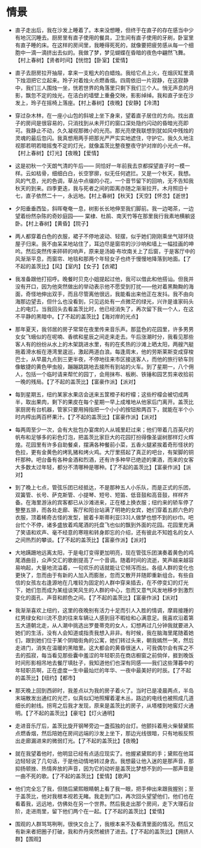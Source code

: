 # 情景

- 直子走出后，我在沙发上睡着了。本来没想睡，但终于在直子的存在感当中少有地沉沉睡去。厨房里有直子使用的餐具，卫生间有直子使用的牙刷，卧室里有直子睡的床。在这样的房间里，我睡得死死的，就像要把疲劳感从每一个细胞中一滴一滴挤出去似的。我做了梦，梦见蝴蝶在昏暗的夜色中翩然飞舞。【村上春树】【贤者时间】【恍惚】【卧室】【爱情】

- 直子去厨房拉开抽屉，拿来一支粗大的白蜡烛。我给它点上火，在烟灰缸里滴下烛泪把它立起来。玲子对着烛火点燃香烟。四周依旧一片寂静，在这寂静中，我们三人围烛一坐，恍若世界的角落里只剩下我们三个人。悄无声息的月影，飘忽不定的烛光，在洁白的墙壁上重叠交映，影影绰绰。我和直子坐在沙发上，玲子在摇椅上落座。【村上春树】【夜晚】【安静】【冷清】

- 穿过杂木林，在一座小山包的斜坡上坐下身来，望着直子居住的方向。找出直子的房间是很容易的，只消找到从未开灯的窗口深处隐约闪动的昏暗光亮即可。我静止不动，久久凝视那微小的光亮。那光亮使我联想到犹如风中残烛的灵魂的最后忽闪。我真想用两手把那光严严实实地遮住，守护它。我久久地注视那若明若暗摇曳不定的灯光，就像盖茨比整夜整夜守护对岸的小光点一样。【村上春树】【灯光】【夜晚】【爱情】

- 这是初秋一个天朗气清的午后—— 同恰好一年前我去京都探望直子时一模一样。云如枯骨，细细白白，长空寥廓，似无任何遮拦。又是一个秋天，我想。风的气息，光的色调，草丛中点缀的小花，一个音节留下的回响，无不告知我秋天的到来。四季更迭，我与死者之间的距离亦随之渐渐拉开。木月照旧十七，直子依然二十一，永远地。【村上春树】【秋天】【天空】【怀念】【逝世】

- 夕阳垂垂西坠，斜晖奄奄一息，树影长长地伸至我们脚前。我一边喝茶，一边望着纷然杂陈的奇妙庭园—— 棠棣、杜鹃、南天竹等在那里我行我素地横躺竖卧。【村上春树】【黄昏】【院子】

- 两人都穿着白色的衣服，裙子不停地波动、轻摆，似乎她们刚刚乘坐气球环绕屋子归来。我不由呆呆地站住了，耳边尽是窗帘的沙沙响和墙上一幅挂画的呻吟。然后突然传来砰砰的响声，原来是汤姆·布坎南关上了后窗，于是客厅中的风渐渐平息，而窗帘、地毯和那两个年轻女子也终于慢慢地降落到地面。【了不起的盖茨比】【风】【室内】【女子】【衣裙】

- 我准备跟他打招呼。晚餐时贝克小姐提起过他，我可以借此和他搭讪。但我并没有开口，因为他突然做出的举动表示他不愿受到打扰——他对着黑黝黝的海面，奇怪地伸出双手，而且尽管离他很远，我能看出来他正在发抖。我不由向海那边望去，但什么也没看到，只见远处有一点微茫的绿光，兴许是谁家码头上的电灯。当我回头去看盖茨比时，他已经消失了，再次留下我一个人，在这不平静的黑暗中。【了不起的盖茨比】【海对岸的光点】

- 那年夏天，我邻居的房子常常在夜里传来音乐声。那蓝色的花园里，许多男男女女飞蛾似的在呢喃、香槟和星辰之间走来走去。午后涨潮时分，我看见那些客人有的纷纷从水上的木架跳进水里，有的在炙热的沙滩上晒太阳，两艘汽艇拖着滑水板在港湾里逡巡，激起两道白浪。每逢周末，他的劳斯莱斯变成穿梭巴士，从早晨九点到三更半夜，不停地往来市区接送客人，而他的旅行轿车则像敏捷的黄色甲虫般，蹦蹦跳跳地去接所有到站的火车。到了星期一，八个佣人，包括一个临时请来帮忙的园丁，会用抹布、板刷、铁锤和园艺剪来收拾前一晚的残局。【了不起的盖茨比】【富豪作派】【派对】

- 每到星期五，纽约某家水果店会送来五筐橙子和柠檬；这些柠檬会被切成两半，取出果肉，剩下的果皮在每个星期一早上成堆地从他家后门离开。盖茨比家厨房有台机器，管家只要用拇指把一个小小的按钮揿两百下，就能在半个小时内榨出两百杯果汁。【了不起的盖茨比】【富豪作派】【派对】

- 每两周至少一次，会有大批包办宴席的人从城里赶过来；他们带着几百英尺的帆布和足够多的彩色灯泡，把盖茨比家巨大的花园打扮得像圣诞树那样灯火辉煌。花园里有许多自助餐桌，摆满各种餐前小菜，五香火腿紧挨着奇形怪状的色拉，更有金黄色的烤乳猪和烤火鸡。大厅里搭起了真正的吧台，有架脚的铜杆那种。吧台备有各种金酒和烈酒，还有许多种早已绝迹的果酒，而来的女客大多数太过年轻，都分不清哪种是哪种。【了不起的盖茨比】【富豪作派】【派对】

- 到了晚上七点，管弦乐团已经抵达，不是那种五人小乐队，而是正式的乐团，双簧管、长号、萨克斯管、小提琴、短号、短笛、低音鼓和高音鼓，样样齐备。在海里游泳的宾客都已从沙滩进来，正在楼上换衣服；纽约来的轿车停了整整五排，而各处走廊、客厅和阳台站满了明艳的女宾，她们穿着五颜六色的衣服，顶着稀奇古怪的发型，披着卡斯蒂利亚[33]人做梦也想不到的纱巾。吧台忙个不停，诸多盛放着鸡尾酒的托盘飞也似的飘到外面的花园。花园里充满了笑语和欢声、毫不经意的寒暄和转身即忘的介绍，还有彼此不知姓名的女人之间热烈的攀谈。【了不起的盖茨比】【富豪作派】【派对】

- 大地蹒跚地远离太阳，于是电灯变得更加明亮，现在管弦乐团演奏着黄色的鸡尾酒曲目，众声交汇的歌剧提高了一个音调。随着时间的流逝，笑声越来越容易响起，大量地流溢着，一句欢乐的话就能让它倾泻而出。各组人群的变化也更快了，忽而由于有新的人加入而膨胀，忽而又散开并随即重新组合。有些自信的女孩左右逢源地在几堆较为固定的人群中穿来插去，在不停变幻的灯光下，她们忽而成为某组谈笑风生的人群的中心，忽而又意气风发地移步到激烈变化的面孔、声音和颜色之间。【了不起的盖茨比】【富豪作派】【派对】

- 我渐渐喜欢上纽约，这里的夜晚别有活力十足而引人入胜的情调，摩肩接踵的红男绿女和川流不息的往来车辆让人感到目不暇给和心满意足。我喜欢沿着第五大道朝北走，从人潮中挑选出罗曼蒂克的女人，幻想再过几分钟我就要进入她们的生活，没有人会知道或指责我想入非非。有时候，我在脑海里尾随着她们，跟到她们位于某个阴暗街角的公寓，她们转过头来，朝我嫣然一笑，然后走进门，消失在温暖的黑暗里。这大都会的黄昏很迷人，可我偶尔会有挥之不去的孤寂，每当看见那些囊中羞涩的年轻职员在商店橱窗之前倘佯，捱到晚饭时间形影相吊地去餐厅填肚子，我知道他们也深有同感——我们这些薄暮中的年轻职员啊，正在虚度一生中最灿烂的年华、一夜中最美好的时辰。【了不起的盖茨比】【纽约】【都市】

- 那天晚上回到西卵时，我差点以为我的房子着火了。当时已是凌晨两点，半岛末端散发出通红的光芒，似真似幻地照耀着灌木丛，路边的电线也被照成几道细长的射线。拐弯之后我才发现，原来是盖茨比的房子，从塔楼到地窖灯火通明。【了不起的盖茨比】【豪宅】【灯火通明】

- 走进音乐厅后，盖茨比旋开钢琴旁边一盏孤独的台灯。他颤抖着用火柴替黛熙点燃香烟，然后陪她在房间远端的沙发上坐下，那边光线很暗，只有地板反照出走廊漏进来的微弱灯光。【了不起的盖茨比】【夜晚】

- 就在我望着他时，他明显已经有点适应现实了。他握紧黛熙的手；黛熙在他耳边轻轻说了几句话，于是他动情地转过身去。我想最让他入迷的是那声音，那抑扬顿挫、热情奔放的声音，因为它的动听是盖茨比梦想不到的——那声音是一曲不死的歌。【了不起的盖茨比】【爱情】【歌声】

- 他们完全忘了我，但随后黛熙眼睛朝上看了我一眼，把手伸出来跟我握别；至于盖茨比，他对我根本视若无睹。我走到门口，再次回头望望他们，他们也在看着我，远远地，仿佛处在另一个世界。然后我走出那个房间，走下大理石台阶，走进雨里，留下他们两个在一起。【了不起的盖茨比】【爱情】

- 围观的人群骂骂咧咧，很快又合上了，我根本来不及看清里面的情况。然后又有新来者把圈子打破，我和乔丹突然被挤了进去。【了不起的盖茨比】【拥挤人群】【围观】